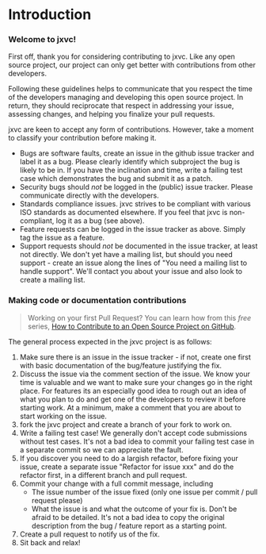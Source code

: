 # Introduction

### Welcome to jxvc!

First off, thank you for considering contributing to jxvc. Like any open source project, our project can only get better with contributions from other developers.

Following these guidelines helps to communicate that you respect the time of the developers managing and developing this open source project. In return, they should reciprocate that respect in addressing your issue, assessing changes, and helping you finalize your pull requests.

jxvc are keen to accept any form of contributions.  However, take a moment to classify your contribution before making it.
 * Bugs are software faults, create an issue in the github issue tracker and label it as a bug.  Please clearly identify which subproject the bug is likely to be in.  If you have the inclination and time, write a failing test case which demonstrates the bug and submit it as a patch.
 * Security bugs should _*not*_ be logged in the (public) issue tracker.  Please communicate directly with the developers.
 * Standards compliance issues.  jxvc strives to be compliant with various ISO standards as documented elsewhere.  If you feel that jxvc is non-compliant, log it as a bug (see above).
 * Feature requests can be logged in the issue tracker as above.  Simply tag the issue as a feature.
 * Support requests should _not_ be documented in the issue tracker, at least not directly.  We don't yet have a mailing list, but should you need support - create an issue along the lines of "You need a mailing list to handle support".  We'll contact you about your issue and also look to create a mailing list.

### Making code or documentation contributions

> Working on your first Pull Request? You can learn how from this *free* series, [How to Contribute to an Open Source Project on GitHub](https://egghead.io/series/how-to-contribute-to-an-open-source-project-on-github).

The general process expected in the jxvc project is as follows:

1. Make sure there is an issue in the issue tracker - if not, create one first with basic documentation of the bug/feature justifying the fix.
1. Discuss the issue via the comment section of the issue.  We know your time is valuable and we want to make sure your changes go in the right place.  For features its an especially good idea to rough out an idea of what you plan to do and get one of the developers to review it before starting work.  At a minimum, make a comment that you are about to start working on the issue.
1. fork the jxvc project and create a branch of your fork to work on.
1. Write a failing test case! We generally don't accept code submissions without test cases.  It's not a bad idea to commit your failing test case in a separate commit so we can appreciate the fault.
1. If you discover you need to do a largish refactor, before fixing your issue, create a separate issue "Refactor for issue xxx" and do the refactor first, in a different branch and pull request.
1. Commit your change with a full commit message, including
   * The issue number of the issue fixed (only one issue per commit / pull request please)
   * What the issue is and what the outcome of your fix is.  Don't be afraid to be detailed.  It's not a bad idea to copy the original description from the bug / feature report as a starting point.
1. Create a pull request to notify us of the fix.
1. Sit back and relax!


